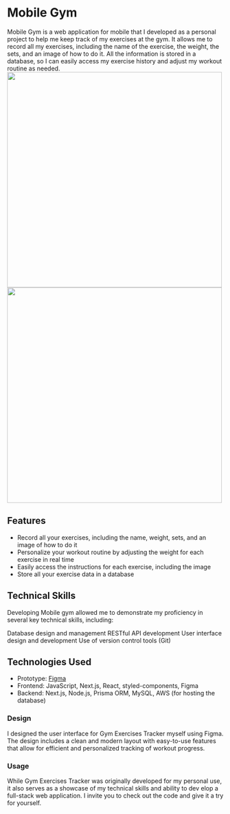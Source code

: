 # Mobile Gym
Mobile Gym is a web application for mobile that I developed as a personal project to help me keep track of my exercises at the gym. It allows me to record all my exercises, including the name of the exercise, the weight, the sets, and an image of how to do it. All the information is stored in a database, so I can easily access my exercise history and adjust my workout routine as needed.
<img src="https://github.com/itsmorais/mobile_gym/assets/53665466/bc14b09f-7c9a-4d7f-acd4-798f98d6b01d)" width="500">
<img src="https://github.com/itsmorais/mobile_gym/assets/53665466/0176796c-37ac-4529-9d4a-16ba83143353)" width="500">

## Features
- Record all your exercises, including the name, weight, sets, and an image of how to do it
- Personalize your workout routine by adjusting the weight for each exercise in real time
- Easily access the instructions for each exercise, including the image
- Store all your exercise data in a database

## Technical Skills
Developing Mobile gym allowed me to demonstrate my proficiency in several key technical skills, including:

Database design and management
RESTful API development
User interface design and development
Use of version control tools (Git)

## Technologies Used
* Prototype: [Figma](https://www.figma.com/file/m9YKk4CQGwqpaBgii8yPsT/mobile_gym?type=design&node-id=0%3A1&t=gBRUreQJRcXYooyt-1)<br>
* Frontend: JavaScript, Next.js, React, styled-components, Figma
* Backend: Next.js, Node.js, Prisma ORM, MySQL, AWS (for hosting the database)


### Design
I designed the user interface for Gym Exercises Tracker myself using Figma. The design includes a clean and modern layout with easy-to-use features that allow for efficient and personalized tracking of workout progress.

### Usage
While Gym Exercises Tracker was originally developed for my personal use, it also serves as a showcase of my technical skills and ability to dev
elop a full-stack web application. I invite you to check out the code and give it a try for yourself.



